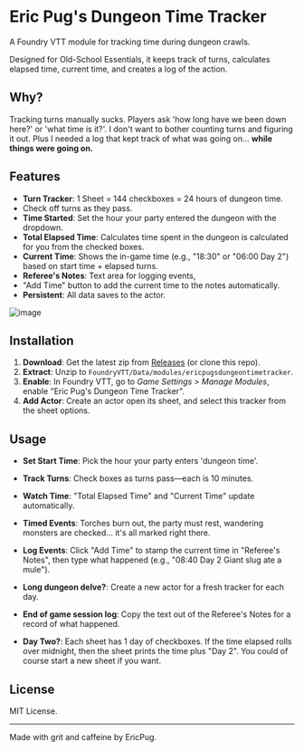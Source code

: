 # Eric Pug's Dungeon Time Tracker

A Foundry VTT module for tracking time during dungeon crawls.

Designed for Old-School Essentials, it keeps track of turns, calculates elapsed time, current time, and creates a log of the action. 

## Why?
Tracking turns manually sucks. 
Players ask 'how long have we been down here?' or 'what time is it?'. 
I don't want to bother counting turns and figuring it out.
Plus I needed a log that kept track of what was going on... **while things were going on.**

## Features
- **Turn Tracker**: 1 Sheet = 144 checkboxes = 24 hours of dungeon time.
- Check off turns as they pass.
- **Time Started**: Set the hour your party entered the dungeon with the dropdown.
- **Total Elapsed Time**: Calculates time spent in the dungeon is calculated for you from the checked boxes.
- **Current Time**: Shows the in-game time (e.g., "18:30" or "06:00 Day 2") based on start time + elapsed turns.
- **Referee's Notes**: Text area for logging events,
- "Add Time" button to add the current time to the notes automatically.
- **Persistent**: All data saves to the actor.


![image](https://github.com/user-attachments/assets/e5ed3364-3d84-4bf4-afe2-5b1171cf9397)


## Installation
1. **Download**: Get the latest zip from [Releases](https://github.com/EricPug/ericpugsdungeontimetracker/releases) (or clone this repo).
2. **Extract**: Unzip to `FoundryVTT/Data/modules/ericpugsdungeontimetracker`.
3. **Enable**: In Foundry VTT, go to *Game Settings > Manage Modules*, enable "Eric Pug's Dungeon Time Tracker".
4. **Add Actor**: Create an actor open its sheet, and select this tracker from the sheet options.

## Usage
- **Set Start Time**: Pick the hour your party enters 'dungeon time'.
- **Track Turns**: Check boxes as turns pass—each is 10 minutes.
- **Watch Time**: "Total Elapsed Time" and "Current Time" update automatically.
- **Timed Events**: Torches burn out, the party must rest, wandering monsters are checked... it's all marked right there.
- **Log Events**: Click "Add Time" to stamp the current time in "Referee's Notes", then type what happened (e.g., "08:40 Day 2 Giant slug ate a mule").
- **Long dungeon delve?**: Create a new actor for a fresh tracker for each day.
- **End of game session log**: Copy the text out of the Referee's Notes for a record of what happened.

- **Day Two?**: Each sheet has 1 day of checkboxes. If the time elapsed rolls over midnight, then the sheet prints the time plus "Day 2". You could of course start a new sheet if you want.



## License
MIT License.

---
Made with grit and caffeine by EricPug.
